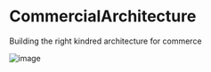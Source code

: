 # CommercialArchitecture
Building the right kindred architecture for commerce

![image](https://www.zenfotec.com/wp-content/uploads/2018/04/Oracle-PL-SQL.jpg)
